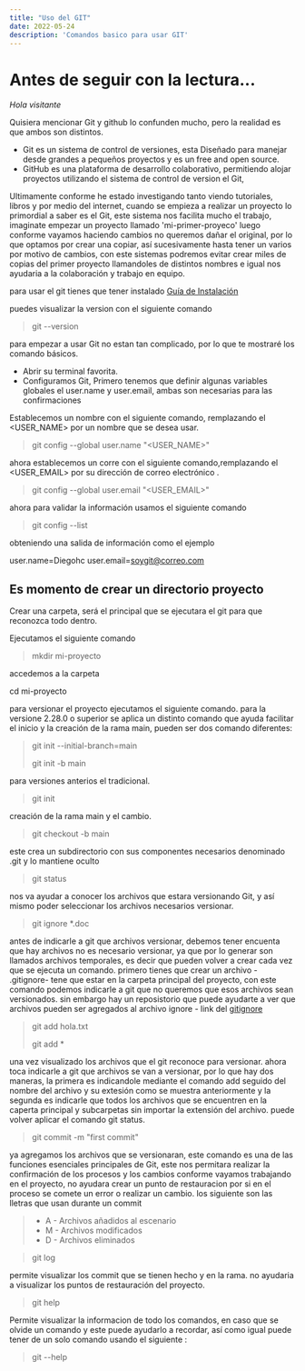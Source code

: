 ```yaml
---
title: "Uso del GIT"
date: 2022-05-24
description: 'Comandos basico para usar GIT'
---
```


# Antes de seguir con la lectura...

*Hola visitante*

Quisiera mencionar Git y github lo confunden mucho, pero la realidad es que ambos son distintos. 

- Git es un sistema de control de versiones, esta Diseñado para manejar desde grandes a pequeños proyectos y es un free and open source. 
- GitHub es una plataforma  de desarrollo colaborativo, permitiendo alojar proyectos utilizando el sistema de control de version el Git,


Ultimamente conforme he estado investigando tanto viendo tutoriales, libros y por medio del internet, cuando se empieza a realizar un proyecto lo primordial a saber es el Git, este sistema nos facilita mucho el trabajo, imaginate empezar un proyecto llamado 'mi-primer-proyeco' luego conforme vayamos haciendo cambios no queremos dañar el original, por lo que optamos por crear una copiar, así sucesivamente hasta tener un varios por motivo de cambios, con este sistemas podremos evitar crear miles de copias del primer proyecto llamandoles de distintos nombres e igual nos ayudaria a la colaboración y trabajo en equipo.

para usar el git tienes que tener instalado [Guía de Instalación](https://git-scm.com/book/en/v2/Getting-Started-Installing-Git) 
 
puedes visualizar la version con el siguiente comando

>git --version


para empezar a usar Git no estan tan complicado, por lo que te mostraré los comando básicos. 

- Abrir su terminal favorita.
- Configuramos Git, Primero tenemos que definir algunas variables globales el user.name y user.email, ambas son necesarias para las confirmaciones 

Establecemos un nombre con el siguiente comando, remplazando el <USER_NAME> por un nombre que se desea usar.

> git config --global user.name "<USER_NAME>"

ahora establecemos un corre con el siguiente comando,remplazando el <USER_EMAIL> por su dirección de correo electrónico .
> git config --global user.email "<USER_EMAIL>"

ahora para validar la información usamos el siguiente comando 

> git config --list 

obteniendo una salida de información como el ejemplo 

user.name=Diegohc
user.email=soygit@correo.com

## Es momento de crear un directorio proyecto

Crear una carpeta, será el principal que se ejecutara el git para que reconozca todo dentro. 

Ejecutamos el siguiente comando

> mkdir mi-proyecto

accedemos a la carpeta

cd mi-proyecto

para versionar el proyecto ejecutamos el siguiente comando. para la versione 2.28.0 o superior se aplica un distinto comando que ayuda facilitar el inicio y la creación de la rama main, pueden ser dos comando diferentes:

> git init --initial-branch=main
> 
> git init -b main

para versiones anterios el tradicional. 

> git init

creación de la rama main y el cambio.
> git checkout -b main

este crea un subdirectorio con sus componentes necesarios denominado .git y lo mantiene oculto


> git status

nos va ayudar a conocer los archivos que estara versionando Git, y así mismo poder seleccionar los archivos necesarios versionar.


> git ignore *.doc

antes de indicarle a git que archivos versionar, debemos tener encuenta que hay archivos no es necesario versionar, ya que por lo generar son llamados archivos temporales, es decir que pueden volver a crear cada vez que se ejecuta un comando. primero tienes que crear un archivo - .gitignore- tene que estar en la carpeta principal del proyecto, con este comando podemos indicarle a git que no queremos 
que esos archivos sean versionados. sin embargo hay un reposistorio que puede ayudarte a ver que archivos pueden ser agregados al archivo ignore - link del [gitignore](https://github.com/github/gitignore) 



> git add hola.txt
> 
> git add * 

una vez visualizado los archivos que el git reconoce para versionar. ahora toca indicarle a git que archivos se van a versionar, por lo que hay dos maneras, la primera es indicandole mediante el comando add  seguido del nombre del archivo y su extesión como se muestra anteriormente y la segunda es indicarle que todos los archivos que se encuentren en la caperta principal y subcarpetas sin importar la extensión del archivo. puede volver aplicar el comando git status.

> git commit -m "first commit" 

ya agregamos los archivos que se versionaran,  este comando es una de las funciones esenciales principales de Git, este nos permitara realizar la confirmación de los
procesos y los cambios conforme vayamos trabajando en el proyecto, no ayudara crear un punto de restauracion por si en el proceso se comete un error o realizar un cambio. los siguiente son las lletras que usan durante un commit
 > * A - Archivos añadidos al escenario
 > *  M - Archivos modificados
 > *  D - Archivos eliminados

> git log

permite visualizar los commit que se tienen hecho y en la rama. no ayudaria a visualizar los puntos de restauración del proyecto.

> git help

Permite visualizar la informacion de todo los comandos, en caso que se olvide un comando y este puede ayudarlo a recordar, así como igual puede tener de un solo comando usando el siguiente : 

> git <command> --help
